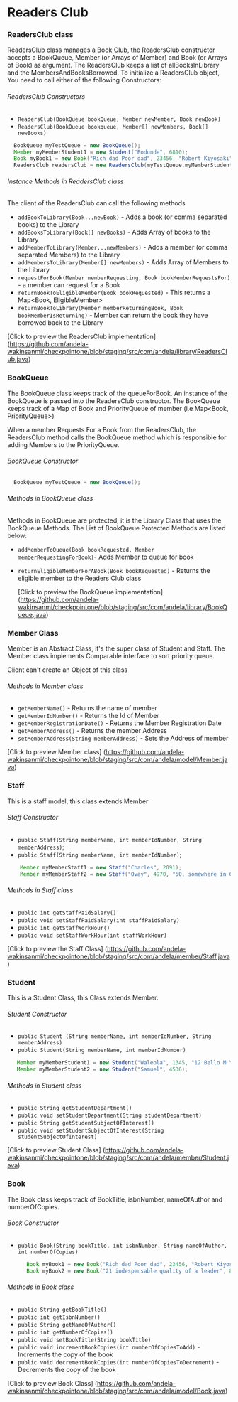# Readers Club

### ReadersClub class

ReadersClub class manages a Book Club, the ReadersClub constructor accepts a BookQueue, Member
(or Arrays of Member) and Book (or Arrays of Book) as argument. The ReadersClub keeps a list of allBooksInLibrary
and the MembersAndBooksBorrowed. To initialize a ReadersClub object, You need to call either
of the following Constructors:

###### ReadersClub Constructors

+ `ReadersClub(BookQueue bookQueue, Member newMember, Book newBook)`
+ `ReadersClub(BookQueue bookqueue, Member[] newMembers, Book[] newBooks)`

```java
  BookQueue myTestQueue = new BookQueue();
  Member myMemberStudent1 = new Student("Bodunde", 6810);
  Book myBook1 = new Book("Rich dad Poor dad", 23456, "Robert Kiyosaki", 2);
  ReadersClub readersClub = new ReadersClub(myTestQueue,myMemberStudent1,myBook1);
```

###### Instance Methods in ReadersClub class

The client of the ReadersClub can call the following methods

+ `addBookToLibrary(Book...newBook)` - Adds a book (or comma separated books) to the Library
+ `addBooksToLibrary(Book[] newBooks)` - Adds Array of books to the Library
+ `addMemberToLibrary(Member...newMembers)` - Adds a member (or comma separated Members) to the Library
+ `addMembersToLibrary(Member[] newMembers)` - Adds Array of Members to the Library
+ `requestForBook(Member memberRequesting, Book bookMemberRequestsFor)` - a member can request for a Book
+ `returnBookToEligibleMember(Book bookRequested)` - This returns a Map<Book, EligibleMember>
+ `returnBookToLibrary(Member memberReturningBook, Book bookMemberIsReturning)` - Member can return the book they have borrowed
back to the Library

[Click to preview the ReadersClub implementation] (https://github.com/andela-wakinsanmi/checkpointone/blob/staging/src/com/andela/library/ReadersClub.java)



### BookQueue

The BookQueue class keeps track of the queueForBook. An instance of the BookQueue is passed into the ReadersClub
constructor. The BookQueue keeps track of a Map of Book and PriorityQueue of member (i.e Map<Book, PriorityQueue<Member>>)

When a member Requests For a Book from the ReadersClub, the ReadersClub method calls the BookQueue method which is responsible for
adding Members to the PriorityQueue.

###### BookQueue Constructor


```java
  BookQueue myTestQueue = new BookQueue();
 ```

###### Methods in BookQueue class

Methods in BookQueue are protected, it is the Library Class that uses the BookQueue Methods. The List of BookQueue Protected
Methods are listed below:

+ `addMemberToQueue(Book bookRequested, Member memberRequestingForBook)`- Adds Member to queue for book
+ `returnEligibleMemberForABook(Book bookRequested)` - Returns the eligible member to the Readers Club class

  [Click to preview the BookQueue implementation]
  (https://github.com/andela-wakinsanmi/checkpointone/blob/staging/src/com/andela/library/BookQueue.java)


### Member Class

  Member  is an Abstract Class, it's the super class of Student and Staff. The Member class implements Comparable
  interface to sort priority queue.

 Client can't create an Object of this class

 ###### Methods in Member class

 + `getMemberName()` - Returns the name of member
 + `getMemberIdNumber()` - Returns the Id of Member
 + `getMemberRegistrationDate()` - Returns the Member Registration Date
 + `getMemberAddress()` - Returns the member Address
 + `setMemberAddress(String memberAddress)` - Sets the Address of member

[Click to preview Member class] (https://github.com/andela-wakinsanmi/checkpointone/blob/staging/src/com/andela/model/Member.java)


### Staff

  This is a staff model, this class extends Member

###### Staff Constructor

 +   `public Staff(String memberName, int memberIdNumber, String memberAddress)`;
 +   `public Staff(String memberName, int memberIdNumber)`;


```java
    Member myMemberStaff1 = new Staff("Charles", 2091);
    Member myMemberStaff2 = new Staff("Ovay", 4970, "50, somewhere in Gwarimpa");
```

###### Methods in Staff class

 + `public int getStaffPaidSalary()`
 + `public void setStaffPaidSalary(int staffPaidSalary)`
 + `public int getStaffWorkHour()`
 + `public void setStaffWorkHour(int staffWorkHour)`


[Click to preview the Staff Class] (https://github.com/andela-wakinsanmi/checkpointone/blob/staging/src/com/andela/member/Staff.java)



### Student

   This is a Student Class, this Class extends Member.

###### Student Constructor

 + `public Student (String memberName, int memberIdNumber, String memberAddress)`
 + `public Student(String memberName, int memberIdNumber)`

 ```java
    Member myMemberStudent1 = new Student("Waleola", 1345, "12 Bello M Yusuf, Jabi");
    Member myMemberStudent2 = new Student("Samuel", 4536);
 ```

 ###### Methods in Student class

 + `public String getStudentDepartment()`
 + `public void setStudentDepartment(String studentDepartment)`
 + `public String getStudentSubjectOfInterest()`
 + `public void setStudentSubjectOfInterest(String studentSubjectOfInterest)`


[Click to preview Student Class] (https://github.com/andela-wakinsanmi/checkpointone/blob/staging/src/com/andela/member/Student.java)


### Book
  The Book class keeps track of BookTitle, isbnNumber, nameOfAuthor and numberOfCopies.

###### Book Constructor

 + `public Book(String bookTitle, int isbnNumber, String nameOfAuthor, int numberOfCopies)`

```java
      Book myBook1 = new Book("Rich dad Poor dad", 23456, "Robert Kiyosaki", 2);
      Book myBook2 = new Book("21 indespensable quality of a leader", 87693, "John C Maxwell", 3);
```

 ###### Methods in Book class

 + `public String getBookTitle()`
 + `public int getIsbnNumber()`
 + `public String getNameOfAuthor()`
 + `public int getNumberOfCopies()`
 + `public void setBookTitle(String bookTitle)`
 + `public void incrementBookCopies(int numberOfCopiesToAdd)` - Increments the copy of the book
 + `public void decrementBookCopies(int numberOfCopiesToDecrement)` - Decrements the copy of the book


  [Click to preview Book Class] (https://github.com/andela-wakinsanmi/checkpointone/blob/staging/src/com/andela/model/Book.java)
